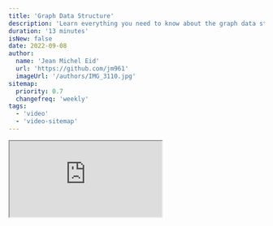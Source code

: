 ```yaml
---
title: 'Graph Data Structure'
description: 'Learn everything you need to know about the graph data structure'
duration: '13 minutes'
isNew: false
date: 2022-09-08
author:
  name: 'Jean Michel Eid'
  url: 'https://github.com/jm961'
  imageUrl: '/authors/IMG_3110.jpg'
sitemap:
  priority: 0.7
  changefreq: 'weekly'
tags:
  - 'video'
  - 'video-sitemap'
---
```


<iframe class="w-full aspect-video mb-5" src="https://www.youtube.com/embed/0sQE8zKhad0" title="Graph Data Structure"></iframe>

